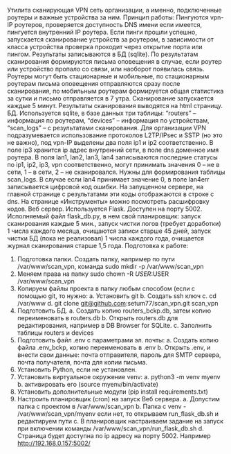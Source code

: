 Утилита сканирующая VPN сеть организации, а именно, подключенные роутеры и важные устройства за ним. 
Принцип работы: Пингуются vpn-IP роутеров, проверяется доступность DNS имени если имеется, пингуется внутренний IP роутера. Если пинги прошли успешно, запускается сканирование устройств за роутером, в зависимости от класса устройства проверка проходит через открытие порта или пингом. Результаты записываются в БД (sqlite). По результатам сканирования формируются письма оповещения в случае, если роутер или устройство пропало со связи, или наоборот появилась связь. Роутеры могут быть стационарные и мобильные, по стационарным роутерам письма оповещения отправляются сразу после сканирования, по мобильным роутерам формируется общая статистика за сутки и письмо отправляется в 7 утра. Сканирование запускается каждые 5 минут. Результаты сканирования выводятся на html страницу. 
БД. Используется sqlite, в базе данных три таблицы: “routers” – информация по роутерам, “devices” – информация по устройствам, “scan_logs” – с результатами сканирования.  Для организации VPN подразумевается использование протоколов L2TP/IPsec и SSTP (но это не важно), под vpn-IP выделены два поля ip1 и ip2 соответственно. В поле ip3 хранится ip адрес внутренний сети, в поле dns доменное имя роутера. В поля lan1, lan2, lan3, lan4 записываются последние статусы по ip1, ip2, ip3, vpn соответственно, могут принимать значения 0 – не в сети, 1 – в сети, 2 – не сканировался. Нужны для формирования таблицы scan_logs. В случае если lan4 принимает значение 0, в поле lan4err записывается цифровой код ошибки. На запущенном сервере, на главной странице с результатами эти коды отображаются в строке с dns. На странице «Инструменты» можно посмотреть расшифровку кодов. 
Веб сервер. Используется Flask. Доступен на порту 5002. Исполняемый файл flask_db.py, в нем свой планировщик: запуск сканирования каждые 5 мин., запуск чистки логов (требует доработки) 1 числа каждого месяца, очищаются записи старше 45 дней, запуск чистки БД (пока не реализовал) 1 числа каждого года, очищается журнал сканирования старше 1,5 года. 
Подготовка к работе: 
1.	Подготовка папки. Создать папку, например по пути /var/www/scan_vpn, команда sudo mkdir -p /var/www/scan_vpn
2.	Меняем права на папку sudo chown -R $USER:$USER /var/www/scan_vpn
3.	Копируем файлы проекта в папку любым способом (если с помощью git, то нужно:
  a.	Установить git
  b.	Создать ssh ключ 
  c.	cd /var/www
  d.	git clone git@github.com:setum77/scan_vpn.git scan_vpn
4.	Подготовить БД.
  a.	Создать копию  routers_bckp.db, затем копию переименовать в routers.db
  b.	Открыть routers.db для редактирования, например в DB Browser for SQLite.
  c.	Заполнить таблицы routers и devices
5.	Подготовить файл .env с параметрами эл. почты:
  a.	Создать копию файла .env_bckp, копию переименовать в .env
  b.	Открыть .env, и внести свои данные: почта отправителя, пароль для SMTP сервера, почта получателя, почта для копии письма.
6.	Установить Python, если не установлен.
7.	Установить виртуальное окружение venv:
  a.	python3 -m venv myenv
  b.	активировать его (source myenv/bin/activate)
8.	Установить дополнительные модули (pip install requirements.txt)
9.	Настроить планировщик (cron) на запуск Веб сервера. 
  a.	Допустим папка с проектом в /var/www/scan_vpn
  b.	Папка с venv - /var/www/scan_vpn/myenv  если нет, то открываем run_flask_db.sh и редактируем пути
  c.	В планировщик настраиваем задание на запуск при включении команды /var/www/scan_vpn/run_flask_db.sh
  d.	Страница будет доступна по ip адресу на порту 5002. Например http://192.168.0.157:5002/
